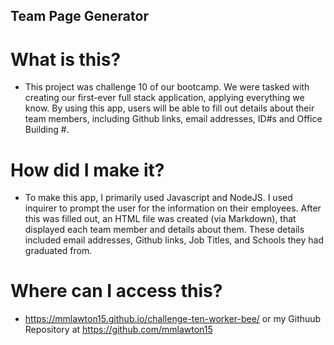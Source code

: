 ## Team Page Generator

# What is this?
 - This project was challenge 10 of our bootcamp. We were tasked with creating our first-ever full stack application, applying everything we know. By using this app, users will be able to fill out details about their team members, including Github links, email addresses, ID#s and Office Building #.

 # How did I make it?
 - To make this app, I primarily used Javascript and NodeJS. I used inquirer to prompt the user for the information on their employees. After this was filled out, an HTML file was created (via Markdown), that displayed each team member and details about them. These details included email addresses, Github links, Job Titles, and Schools they had graduated from.

 # Where can I access this?
 - https://mmlawton15.github.io/challenge-ten-worker-bee/ or my Githuub Repository at https://github.com/mmlawton15
